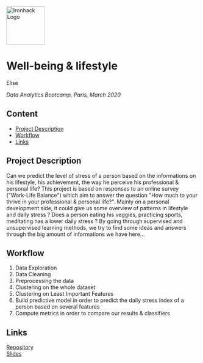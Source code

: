 <img src="https://bit.ly/2VnXWr2" alt="Ironhack Logo" width="100"/>

# Well-being & lifestyle
Elise

*Data Analytics Bootcamp, Paris, March 2020*

## Content
- [Project Description](#project-description)
- [Workflow](#workflow)
- [Links](#links)

## Project Description
Can we predict the level of stress of a person based on the informations on his lifestyle, his achievement, the way he perceive his professional & personal life?
This project is based on responses to an online survey ("Work-Life Balance") which aim to answer the question "How much to your thrive in your professional & personal life?".
Mainly on a personal development side, it could give us some overview of patterns in lifestyle and daily stress ? Does a person eating his veggies, practicing sports, meditating has a lower daily stress ?
By going through supervised and unsupervised learning methods, we try to find some ideas and answers through the big amount of informations we have here...


## Workflow
1. Data Exploration
2. Data Cleaning
3. Preprocessing the data
4. Clustering on the whole dataset
3. Clustering on Least Important Features
4. Build predictive model in order to predict the daily stress index of a person based on several features
5. Compute metrics in order to compare our results & classifiers

## Links

[Repository](https://github.com/esilesvn/0323_2020DATAPAR/Projects/Wellbeing/)  
[Slides](https://docs.google.com/presentation/d/18d2F9KkAe78-6jA9JNPH9jANsndWqxrF9nuN1XglhCA/edit?usp=sharing)
